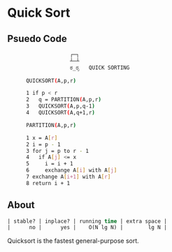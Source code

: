# Quick Sort

Psuedo Code
-----------

```bash
                    ┌─┐     
                    ┴─┴     
                    ಠ_ರೃ   QUICK SORTING
      
      QUICKSORT(A,p,r)

      1 if p < r
      2   q = PARTITION(A,p,r)
      3   QUICKSORT(A,p,q-1)
      4   QUICKSORT(A,q+1,r)

      PARTITION(A,p,r)

      1 x = A[r]
      2 i = p - 1
      3 for j = p to r - 1
      4   if A[j] <= x
      5     i = i + 1
      6     exchange A[i] with A[j]
      7 exchange A[i+1] with A[r]
      8 return i + 1


```


About
--------
```clojure
| stable? | inplace? | running time | extra space |
|      no |      yes |    O(N lg N) |        lg N |
```


Quicksort is the fastest general-purpose sort.